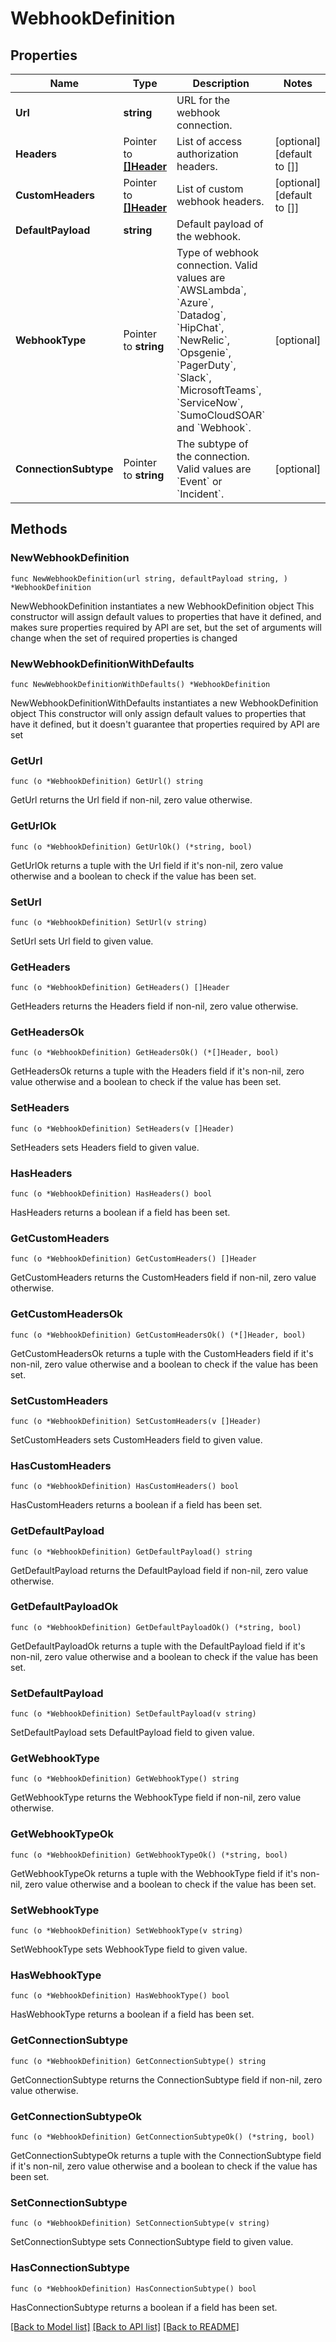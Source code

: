 # WebhookDefinition

## Properties

Name | Type | Description | Notes
------------ | ------------- | ------------- | -------------
**Url** | **string** | URL for the webhook connection. | 
**Headers** | Pointer to [**[]Header**](Header.md) | List of access authorization headers. | [optional] [default to []]
**CustomHeaders** | Pointer to [**[]Header**](Header.md) | List of custom webhook headers. | [optional] [default to []]
**DefaultPayload** | **string** | Default payload of the webhook. | 
**WebhookType** | Pointer to **string** | Type of webhook connection. Valid values are &#x60;AWSLambda&#x60;, &#x60;Azure&#x60;, &#x60;Datadog&#x60;, &#x60;HipChat&#x60;, &#x60;NewRelic&#x60;, &#x60;Opsgenie&#x60;, &#x60;PagerDuty&#x60;, &#x60;Slack&#x60;, &#x60;MicrosoftTeams&#x60;, &#x60;ServiceNow&#x60;, &#x60;SumoCloudSOAR&#x60; and &#x60;Webhook&#x60;. | [optional] 
**ConnectionSubtype** | Pointer to **string** | The subtype of the connection. Valid values are &#x60;Event&#x60; or &#x60;Incident&#x60;. | [optional] 

## Methods

### NewWebhookDefinition

`func NewWebhookDefinition(url string, defaultPayload string, ) *WebhookDefinition`

NewWebhookDefinition instantiates a new WebhookDefinition object
This constructor will assign default values to properties that have it defined,
and makes sure properties required by API are set, but the set of arguments
will change when the set of required properties is changed

### NewWebhookDefinitionWithDefaults

`func NewWebhookDefinitionWithDefaults() *WebhookDefinition`

NewWebhookDefinitionWithDefaults instantiates a new WebhookDefinition object
This constructor will only assign default values to properties that have it defined,
but it doesn't guarantee that properties required by API are set

### GetUrl

`func (o *WebhookDefinition) GetUrl() string`

GetUrl returns the Url field if non-nil, zero value otherwise.

### GetUrlOk

`func (o *WebhookDefinition) GetUrlOk() (*string, bool)`

GetUrlOk returns a tuple with the Url field if it's non-nil, zero value otherwise
and a boolean to check if the value has been set.

### SetUrl

`func (o *WebhookDefinition) SetUrl(v string)`

SetUrl sets Url field to given value.


### GetHeaders

`func (o *WebhookDefinition) GetHeaders() []Header`

GetHeaders returns the Headers field if non-nil, zero value otherwise.

### GetHeadersOk

`func (o *WebhookDefinition) GetHeadersOk() (*[]Header, bool)`

GetHeadersOk returns a tuple with the Headers field if it's non-nil, zero value otherwise
and a boolean to check if the value has been set.

### SetHeaders

`func (o *WebhookDefinition) SetHeaders(v []Header)`

SetHeaders sets Headers field to given value.

### HasHeaders

`func (o *WebhookDefinition) HasHeaders() bool`

HasHeaders returns a boolean if a field has been set.

### GetCustomHeaders

`func (o *WebhookDefinition) GetCustomHeaders() []Header`

GetCustomHeaders returns the CustomHeaders field if non-nil, zero value otherwise.

### GetCustomHeadersOk

`func (o *WebhookDefinition) GetCustomHeadersOk() (*[]Header, bool)`

GetCustomHeadersOk returns a tuple with the CustomHeaders field if it's non-nil, zero value otherwise
and a boolean to check if the value has been set.

### SetCustomHeaders

`func (o *WebhookDefinition) SetCustomHeaders(v []Header)`

SetCustomHeaders sets CustomHeaders field to given value.

### HasCustomHeaders

`func (o *WebhookDefinition) HasCustomHeaders() bool`

HasCustomHeaders returns a boolean if a field has been set.

### GetDefaultPayload

`func (o *WebhookDefinition) GetDefaultPayload() string`

GetDefaultPayload returns the DefaultPayload field if non-nil, zero value otherwise.

### GetDefaultPayloadOk

`func (o *WebhookDefinition) GetDefaultPayloadOk() (*string, bool)`

GetDefaultPayloadOk returns a tuple with the DefaultPayload field if it's non-nil, zero value otherwise
and a boolean to check if the value has been set.

### SetDefaultPayload

`func (o *WebhookDefinition) SetDefaultPayload(v string)`

SetDefaultPayload sets DefaultPayload field to given value.


### GetWebhookType

`func (o *WebhookDefinition) GetWebhookType() string`

GetWebhookType returns the WebhookType field if non-nil, zero value otherwise.

### GetWebhookTypeOk

`func (o *WebhookDefinition) GetWebhookTypeOk() (*string, bool)`

GetWebhookTypeOk returns a tuple with the WebhookType field if it's non-nil, zero value otherwise
and a boolean to check if the value has been set.

### SetWebhookType

`func (o *WebhookDefinition) SetWebhookType(v string)`

SetWebhookType sets WebhookType field to given value.

### HasWebhookType

`func (o *WebhookDefinition) HasWebhookType() bool`

HasWebhookType returns a boolean if a field has been set.

### GetConnectionSubtype

`func (o *WebhookDefinition) GetConnectionSubtype() string`

GetConnectionSubtype returns the ConnectionSubtype field if non-nil, zero value otherwise.

### GetConnectionSubtypeOk

`func (o *WebhookDefinition) GetConnectionSubtypeOk() (*string, bool)`

GetConnectionSubtypeOk returns a tuple with the ConnectionSubtype field if it's non-nil, zero value otherwise
and a boolean to check if the value has been set.

### SetConnectionSubtype

`func (o *WebhookDefinition) SetConnectionSubtype(v string)`

SetConnectionSubtype sets ConnectionSubtype field to given value.

### HasConnectionSubtype

`func (o *WebhookDefinition) HasConnectionSubtype() bool`

HasConnectionSubtype returns a boolean if a field has been set.


[[Back to Model list]](../README.md#documentation-for-models) [[Back to API list]](../README.md#documentation-for-api-endpoints) [[Back to README]](../README.md)


